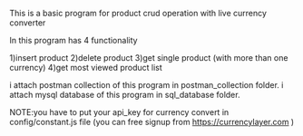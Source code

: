 This is a basic program for product crud operation with live currency converter

In this program has 4 functionality

1)insert product
2)delete product
3)get single product (with more than one currency)
4)get most viewed product list

i attach postman collection of this program in postman_collection folder.
i attach mysql database of this program in sql_database folder.

NOTE:you have to put your api_key for currency convert in config/constant.js file (you can free signup from https://currencylayer.com )